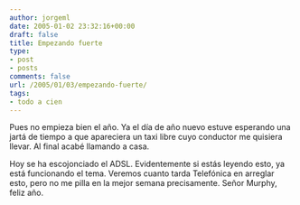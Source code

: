 ```yaml
---
author: jorgeml
date: 2005-01-02 23:32:16+00:00
draft: false
title: Empezando fuerte
type: 
- post
- posts
comments: false
url: /2005/01/03/empezando-fuerte/
tags:
- todo a cien
---
```


Pues no empieza bien el año. Ya el día de año nuevo estuve esperando una jartá de tiempo a que apareciera un taxi libre cuyo conductor me quisiera llevar. Al final acabé llamando a casa.

Hoy se ha escojonciado el ADSL. Evidentemente si estás leyendo esto, ya está funcionando el tema. Veremos cuanto tarda Telefónica en arreglar esto, pero no me pilla en la mejor semana precisamente. Señor Murphy, feliz año.
